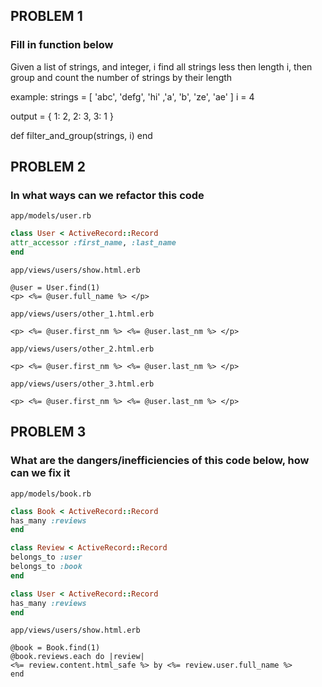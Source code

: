 ## PROBLEM 1

### Fill in function below


 Given a list of strings, and integer, i
 find all strings less then length i, then group
 and count the number of strings by their length

 example:
 strings = [ 'abc', 'defg', 'hi' ,'a', 'b', 'ze', 'ae' ]
 i = 4

 output = { 1: 2, 2: 3, 3: 1 }

def filter_and_group(strings, i)
end

## PROBLEM 2

### In what ways can we refactor this code

 `app/models/user.rb`
 ```rb
 class User < ActiveRecord::Record
 attr_accessor :first_name, :last_name
 end
 ```

 `app/views/users/show.html.erb`
 ```erb
 @user = User.find(1)
 <p> <%= @user.full_name %> </p>
 ```

 `app/views/users/other_1.html.erb`
 ```erb
 <p> <%= @user.first_nm %> <%= @user.last_nm %> </p>
 ```

 `app/views/users/other_2.html.erb`
 ```erb
 <p> <%= @user.first_nm %> <%= @user.last_nm %> </p>
 ```

 `app/views/users/other_3.html.erb`
 ```erb
 <p> <%= @user.first_nm %> <%= @user.last_nm %> </p>
 ```

## PROBLEM 3

### What are the dangers/inefficiencies of this code below, how can we fix it


 `app/models/book.rb`
 ```rb
class Book < ActiveRecord::Record
has_many :reviews
end

class Review < ActiveRecord::Record
belongs_to :user
belongs_to :book
end

class User < ActiveRecord::Record
has_many :reviews
end
```

`app/views/users/show.html.erb`
```erb
@book = Book.find(1)
@book.reviews.each do |review|
<%= review.content.html_safe %> by <%= review.user.full_name %>
end
```
